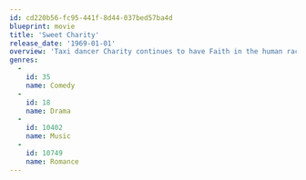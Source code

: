 ```yaml
---
id: cd220b56-fc95-441f-8d44-037bed57ba4d
blueprint: movie
title: 'Sweet Charity'
release_date: '1969-01-01'
overview: 'Taxi dancer Charity continues to have Faith in the human race despite apparently endless disappointments at its hands, and Hope that she will finally meet the nice young man to romance her away from her sleazy life. Maybe, just maybe, handsome Oscar will be the one to do it.'
genres:
  -
    id: 35
    name: Comedy
  -
    id: 18
    name: Drama
  -
    id: 10402
    name: Music
  -
    id: 10749
    name: Romance
---
```

